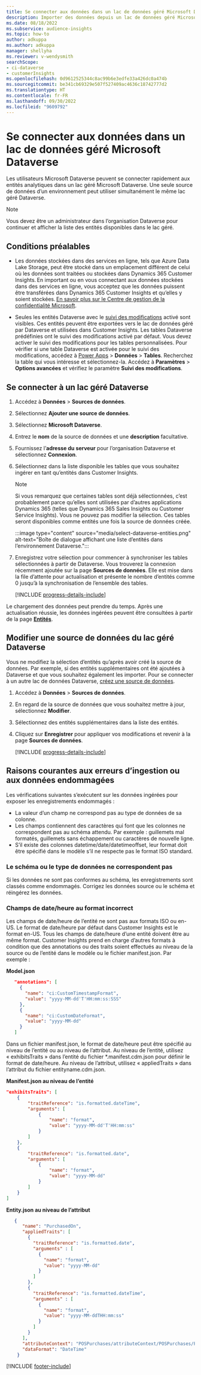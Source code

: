 ```yaml
---
title: Se connecter aux données dans un lac de données géré Microsoft Dataverse
description: Importer des données depuis un lac de données géré Microsoft Dataverse.
ms.date: 08/18/2022
ms.subservice: audience-insights
ms.topic: how-to
author: adkuppa
ms.author: adkuppa
manager: shellyha
ms.reviewer: v-wendysmith
searchScope:
- ci-dataverse
- customerInsights
ms.openlocfilehash: 0d9612525344c8ac99b6e3edfe33a426dc0a474b
ms.sourcegitcommit: be341cb69329e507f527409ac4636c18742777d2
ms.translationtype: HT
ms.contentlocale: fr-FR
ms.lasthandoff: 09/30/2022
ms.locfileid: "9609792"
---
```

# <a name="connect-to-data-in-a-microsoft-dataverse-managed-data-lake"></a>Se connecter aux données dans un lac de données géré Microsoft Dataverse

Les utilisateurs Microsoft Dataverse peuvent se connecter rapidement aux entités analytiques dans un lac géré Microsoft Dataverse. Une seule source de données d’un environnement peut utiliser simultanément le même lac géré Dataverse.

> [!NOTE]
> Vous devez être un administrateur dans l’organisation Dataverse pour continuer et afficher la liste des entités disponibles dans le lac géré.

## <a name="prerequisites"></a>Conditions préalables

- Les données stockées dans des services en ligne, tels que Azure Data Lake Storage, peut être stocké dans un emplacement différent de celui où les données sont traitées ou stockées dans Dynamics 365 Customer Insights. En important ou en vous connectant aux données stockées dans des services en ligne, vous acceptez que les données puissent être transférées dans Dynamics 365 Customer Insights et qu’elles y soient stockées. [En savoir plus sur le Centre de gestion de la confidentialité Microsoft](https://www.microsoft.com/trust-center).

- Seules les entités Dataverse avec le [suivi des modifications](/power-platform/admin/enable-change-tracking-control-data-synchronization) activé sont visibles. Ces entités peuvent être exportées vers le lac de données géré par Dataverse et utilisées dans Customer Insights. Les tables Dataverse prédéfinies ont le suivi des modifications activé par défaut. Vous devez activer le suivi des modifications pour les tables personnalisées. Pour vérifier si une table Dataverse est activée pour le suivi des modifications, accédez à [Power Apps](https://make.powerapps.com) > **Données** > **Tables**. Recherchez la table qui vous intéresse et sélectionnez-la. Accédez à **Paramètres** > **Options avancées** et vérifiez le paramètre **Suivi des modifications**.

## <a name="connect-to-a-dataverse-managed-lake"></a>Se connecter à un lac géré Dataverse

1. Accédez à **Données** > **Sources de données**.

1. Sélectionnez **Ajouter une source de données**.

1. Sélectionnez **Microsoft Dataverse**.

1. Entrez le **nom** de la source de données et une **description** facultative.

1. Fournissez l’**adresse du serveur** pour l’organisation Dataverse et sélectionnez **Connexion**.

1. Sélectionnez dans la liste disponible les tables que vous souhaitez ingérer en tant qu’entités dans Customer Insights.

   > [!NOTE]
   > Si vous remarquez que certaines tables sont déjà sélectionnées, c’est probablement parce qu’elles sont utilisées par d’autres applications Dynamics 365 (telles que Dynamics 365 Sales Insights ou Customer Service Insights). Vous ne pouvez pas modifier la sélection. Ces tables seront disponibles comme entités une fois la source de données créée.

    :::image type="content" source="media/select-dataverse-entities.png" alt-text="Boîte de dialogue affichant une liste d’entités dans l’environnement Dataverse.":::

1. Enregistrez votre sélection pour commencer à synchroniser les tables sélectionnées à partir de Dataverse. Vous trouverez la connexion récemment ajoutée sur la page **Sources de données**. Elle est mise dans la file d’attente pour actualisation et présente le nombre d’entités comme 0 jusqu’à la synchronisation de l’ensemble des tables.

   [!INCLUDE [progress-details-include](includes/progress-details-pane.md)]

Le chargement des données peut prendre du temps. Après une actualisation réussie, les données ingérées peuvent être consultées à partir de la page [**Entités**](entities.md).

## <a name="edit-a-dataverse-managed-lake-data-source"></a>Modifier une source de données du lac géré Dataverse

Vous ne modifiez la sélection d’entités qu’après avoir créé la source de données. Par exemple, si des entités supplémentaires ont été ajoutées à Dataverse et que vous souhaitez également les importer.
Pour se connecter à un autre lac de données Dataverse, [créez une source de données](#connect-to-a-dataverse-managed-lake).

1. Accédez à **Données** > **Sources de données**.

1. En regard de la source de données que vous souhaitez mettre à jour, sélectionnez **Modifier**.

1. Sélectionnez des entités supplémentaires dans la liste des entités.

1. Cliquez sur **Enregistrer** pour appliquer vos modifications et revenir à la page **Sources de données**.

   [!INCLUDE [progress-details-include](includes/progress-details-pane.md)]

## <a name="common-reasons-for-ingestion-errors-or-corrupted-data"></a>Raisons courantes aux erreurs d’ingestion ou aux données endommagées

Les vérifications suivantes s’exécutent sur les données ingérées pour exposer les enregistrements endommagés :

- La valeur d’un champ ne correspond pas au type de données de sa colonne.
- Les champs contiennent des caractères qui font que les colonnes ne correspondent pas au schéma attendu. Par exemple : guillemets mal formatés, guillemets sans échappement ou caractères de nouvelle ligne.
- S’il existe des colonnes datetime/date/datetimeoffset, leur format doit être spécifié dans le modèle s’il ne respecte pas le format ISO standard.

### <a name="schema-or-data-type-mismatch"></a>Le schéma ou le type de données ne correspondent pas

Si les données ne sont pas conformes au schéma, les enregistrements sont classés comme endommagés. Corrigez les données source ou le schéma et réingérez les données.

### <a name="datetime-fields-in-the-wrong-format"></a>Champs de date/heure au format incorrect

Les champs de date/heure de l’entité ne sont pas aux formats ISO ou en-US. Le format de date/heure par défaut dans Customer Insights est le format en-US. Tous les champs de date/heure d’une entité doivent être au même format. Customer Insights prend en charge d’autres formats à condition que des annotations ou des traits soient effectués au niveau de la source ou de l’entité dans le modèle ou le fichier manifest.json. Par exemple : 

**Model.json**

   ```json
      "annotations": [
        {
          "name": "ci:CustomTimestampFormat",
          "value": "yyyy-MM-dd'T'HH:mm:ss:SSS"
        },
        {
          "name": "ci:CustomDateFormat",
          "value": "yyyy-MM-dd"
        }
      ]   
   ```

  Dans un fichier manifest.json, le format de date/heure peut être spécifié au niveau de l’entité ou au niveau de l’attribut. Au niveau de l’entité, utilisez « exhibitsTraits » dans l’entité du fichier *.manifest.cdm.json pour définir le format de date/heure. Au niveau de l’attribut, utilisez « appliedTraits » dans l’attribut du fichier entityname.cdm.json.

**Manifest.json au niveau de l’entité**

```json
"exhibitsTraits": [
    {
        "traitReference": "is.formatted.dateTime",
        "arguments": [
            {
                "name": "format",
                "value": "yyyy-MM-dd'T'HH:mm:ss"
            }
        ]
    },
    {
        "traitReference": "is.formatted.date",
        "arguments": [
            {
                "name": "format",
                "value": "yyyy-MM-dd"
            }
        ]
    }
]
```

**Entity.json au niveau de l’attribut**

```json
   {
      "name": "PurchasedOn",
      "appliedTraits": [
        {
          "traitReference": "is.formatted.date",
          "arguments" : [
            {
              "name": "format",
              "value": "yyyy-MM-dd"
            }
          ]
        },
        {
          "traitReference": "is.formatted.dateTime",
          "arguments" : [
            {
              "name": "format",
              "value": "yyyy-MM-ddTHH:mm:ss"
            }
          ]
        }
      ],
      "attributeContext": "POSPurchases/attributeContext/POSPurchases/PurchasedOn",
      "dataFormat": "DateTime"
    }
```

[!INCLUDE [footer-include](includes/footer-banner.md)]
